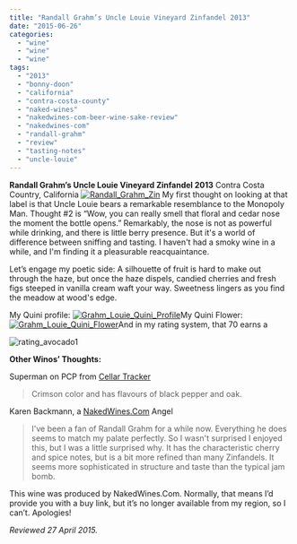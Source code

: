 ```yaml
---
title: "Randall Grahm’s Uncle Louie Vineyard Zinfandel 2013"
date: "2015-06-26"
categories: 
  - "wine"
  - "wine"
  - "wine"
tags: 
  - "2013"
  - "bonny-doon"
  - "california"
  - "contra-costa-county"
  - "naked-wines"
  - "nakedwines-com-beer-wine-sake-review"
  - "nakedwines-com"
  - "randall-grahm"
  - "review"
  - "tasting-notes"
  - "uncle-louie"
---
```


**Randall Grahm’s Uncle Louie Vineyard Zinfandel 2013** Contra Costa Country, California [![Randall_Grahm_Zin](http://s3.amazonaws.com/thegourmez-wpmedia/2015/06/Randall_Grahm_Zin-500x333.jpg)](http://s3.amazonaws.com/thegourmez-wpmedia/2015/06/Randall_Grahm_Zin.jpg) My first thought on looking at that label is that Uncle Louie bears a remarkable resemblance to the Monopoly Man. Thought #2 is “Wow, you can really smell that floral and cedar nose the moment the bottle opens.” Remarkably, the nose is not as powerful while drinking, and there is little berry presence. But it's a world of difference between sniffing and tasting. I haven't had a smoky wine in a while, and I'm finding it a pleasurable reacquaintance.

Let’s engage my poetic side: A silhouette of fruit is hard to make out through the haze, but once the haze dispels, candied cherries and fresh figs steeped in vanilla cream waft your way. Sweetness lingers as you find the meadow at wood's edge.

My Quini profile: [![Grahm_Louie_Quini_Profile](http://s3.amazonaws.com/thegourmez-wpmedia/2015/06/Grahm_Louie_Quini_Profile-e1435043852808.jpg)](http://s3.amazonaws.com/thegourmez-wpmedia/2015/06/Grahm_Louie_Quini_Profile.jpg)My Quini Flower: [![Grahm_Louie_Quini_Flower](http://s3.amazonaws.com/thegourmez-wpmedia/2015/06/Grahm_Louie_Quini_Flower.jpg)](http://s3.amazonaws.com/thegourmez-wpmedia/2015/06/Grahm_Louie_Quini_Flower.jpg)And in my rating system, that 70 earns a

![rating_avocado1](http://s3.amazonaws.com/thegourmez-wpmedia/2009/02/rating_avocado1.gif)

**Other Winos’ Thoughts:**

Superman on PCP from [Cellar Tracker](http://www.cellartracker.com/wine.asp?iWine=1947203)

> Crimson color and has flavours of black pepper and oak.

Karen Backmann, a [NakedWines.Com](https://us.nakedwines.com/wines/randall-grahm-zinfandel-contra-costa-county-2013.htm) Angel

> I've been a fan of Randall Grahm for a while now. Everything he does seems to match my palate perfectly. So I wasn't surprised I enjoyed this, but I was a little surprised why. It has the characteristic cherry and spice notes, but is a bit more refined than many Zinfandels. It seems more sophisticated in structure and taste than the typical jam bomb.

This wine was produced by NakedWines.Com. Normally, that means I’d provide you with a buy link, but it’s no longer available from my region, so I can’t. Apologies!

_Reviewed 27 April 2015._
